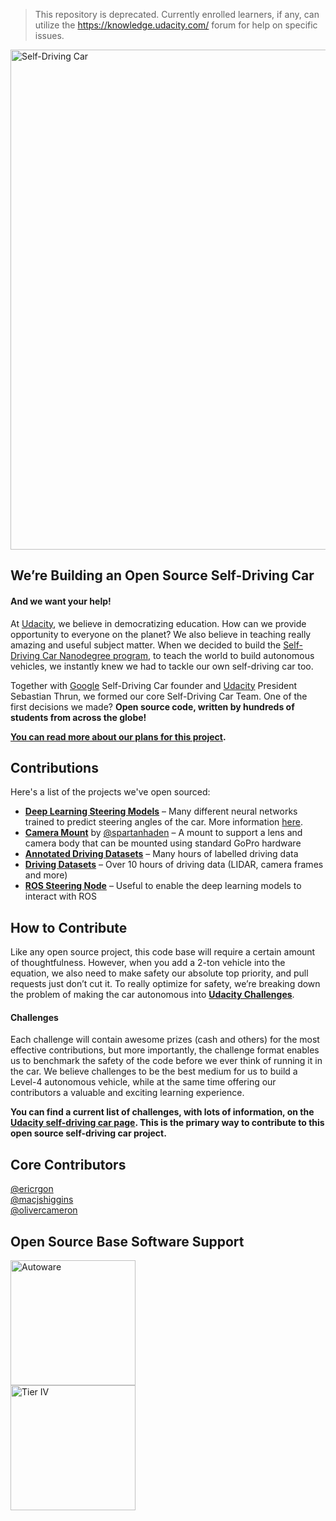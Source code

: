 > This repository is deprecated. Currently enrolled learners, if any, can utilize the https://knowledge.udacity.com/ forum for help on specific issues.
>

<img src="images/cover.png" alt="Self-Driving Car" width="800px">

## We’re Building an Open Source Self-Driving Car
#### And we want your help!

At [Udacity](https://udacity.com), we believe in democratizing education. How can we provide opportunity to everyone on the planet? We also believe in teaching really amazing and useful subject matter. When we decided to build the [Self-Driving Car Nanodegree program](https://www.udacity.com/course/self-driving-car-engineer-nanodegree--nd013), to teach the world to build autonomous vehicles, we instantly knew we had to tackle our own self-driving car too.

Together with [Google](https://google.com) Self-Driving Car founder and [Udacity](https://udacity.com) President Sebastian Thrun, we formed our core Self-Driving Car Team. One of the first decisions we made? **Open source code, written by hundreds of students from across the globe!**

**[You can read more about our plans for this project](https://medium.com/udacity/were-building-an-open-source-self-driving-car-ac3e973cd163#.bm5c5chek).**

## Contributions
Here's a list of the projects we've open sourced:

* [**Deep Learning Steering Models**](https://github.com/udacity/self-driving-car/tree/master/steering-models) – Many different neural networks trained to predict steering angles of the car. More information [here](https://medium.com/p/d73217f2492c).
* [**Camera Mount**](https://github.com/udacity/camera-mount) by [@spartanhaden](https://twitter.com/spartanhaden) – A mount to support a lens and camera body that can be mounted using standard GoPro hardware
* [**Annotated Driving Datasets**](https://github.com/udacity/self-driving-car/tree/master/annotations) – Many hours of labelled driving data
* [**Driving Datasets**](https://github.com/udacity/self-driving-car/tree/master/datasets) – Over 10 hours of driving data (LIDAR, camera frames and more)
* [**ROS Steering Node**](https://github.com/udacity/self-driving-car/tree/master/steering-models/steering-node) – Useful to enable the deep learning models to interact with ROS

## How to Contribute
Like any open source project, this code base will require a certain amount of thoughtfulness. However, when you add a 2-ton vehicle into the equation, we also need to make safety our absolute top priority, and pull requests just don’t cut it. To really optimize for safety, we’re breaking down the problem of making the car autonomous into **[Udacity Challenges](http://udacity.com/self-driving-car)**.

#### Challenges
Each challenge will contain awesome prizes (cash and others) for the most effective contributions, but more importantly, the challenge format enables us to benchmark the safety of the code before we ever think of running it in the car. We believe challenges to be the best medium for us to build a Level-4 autonomous vehicle, while at the same time offering our contributors a valuable and exciting learning experience.

**You can find a current list of challenges, with lots of information, on the [Udacity self-driving car page](http://udacity.com/self-driving-car). This is the primary way to contribute to this open source self-driving car project.**

## Core Contributors
[@ericrgon](https://twitter.com/ericrgon)<br>
[@macjshiggins](https://twitter.com/macjshiggins)<br>
[@olivercameron](https://twitter.com/olivercameron)<br>

## Open Source Base Software Support
<img src="images/autoware_logo_1.png" alt="Autoware" width="200px"><br>
<img src="images/Tier_IV_logo_1.png" alt="Tier IV" width="200px">
